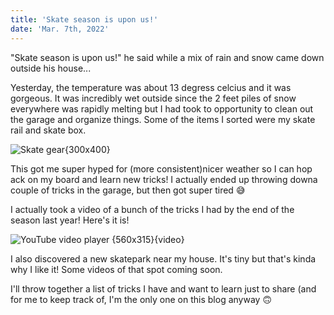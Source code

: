 ```yaml
---
title: 'Skate season is upon us!'
date: 'Mar. 7th, 2022'
---
```


"Skate season is upon us!" he said while a mix of rain and snow came down outside his house...

Yesterday, the temperature was about 13 degress celcius and it was gorgeous. It was incredibly wet outside since the 2 feet piles of snow everywhere was rapidly melting but I had took to opportunity to clean out the garage and organize things. Some of the items I sorted were my skate rail and skate box. 

![Skate gear{300x400}](/blog/skate-box-rail.jpg)


This got me super hyped for (more consistent)nicer weather so I can hop ack on my board and learn new tricks! I actually ended up throwing downa couple of tricks in the garage, but then got super tired 😅

I actually took a video of a bunch of the tricks I had by the end of the season last year! Here's it is!

![YouTube video player {560x315}{video}](https://www.youtube.com/embed/F4apScOVlQo)

I also discovered a new skatepark near my house. It's tiny but that's kinda why I like it! Some videos of that spot coming soon. 

I'll throw together a list of tricks I have and want to learn just to share (and for me to keep track of, I'm the only one on this blog anyway 🙃


